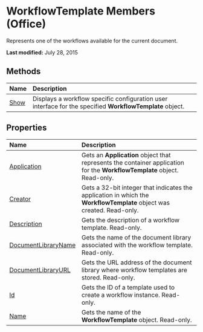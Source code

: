 
# WorkflowTemplate Members (Office)
Represents one of the workflows available for the current document.

 **Last modified:** July 28, 2015


## Methods



|**Name**|**Description**|
|:-----|:-----|
| [Show](aa4780b5-f3bd-431f-8cb3-20c6058ebc5a.md)|Displays a workflow specific configuration user interface for the specified  **WorkflowTemplate** object.|

## Properties



|**Name**|**Description**|
|:-----|:-----|
| [Application](5c614394-2363-0b9f-2097-4dd1ca7750cd.md)|Gets an  **Application** object that represents the container application for the **WorkflowTemplate** object. Read-only.|
| [Creator](17d49292-fcfe-c9ea-35dc-c1e5cd0a1cc4.md)|Gets a 32-bit integer that indicates the application in which the  **WorkflowTemplate** object was created. Read-only.|
| [Description](92eba6d4-e9e9-4048-c2b4-4f8486904a89.md)|Gets the description of a workflow template. Read-only.|
| [DocumentLibraryName](4fca9798-a8be-87c8-7210-4a1fa1e808b4.md)|Gets the name of the document library associated with the workflow template. Read-only.|
| [DocumentLibraryURL](17ae0600-3ab5-bf9c-2231-68f0e7a635bc.md)|Gets the URL address of the document library where workflow templates are stored. Read-only.|
| [Id](4143adf9-895e-ae83-300b-37cf3e966644.md)|Gets the ID of a template used to create a workflow instance. Read-only.|
| [Name](44e01df1-5f30-2b55-c4bd-b749629ce792.md)|Gets the name of the  **WorkflowTemplate** object. Read-only.|
